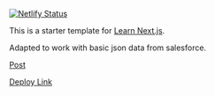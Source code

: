 [![Netlify Status](https://api.netlify.com/api/v1/badges/7f09edc2-0aaf-4224-9cf0-2582e051b708/deploy-status)](https://app.netlify.com/sites/salesforce-api-nextjs/deploys)

This is a starter template for [Learn Next.js](https://nextjs.org/learn).

Adapted to work with basic json data from salesforce.

[Post](https://cloudanswers.com/blog/build-fast-static-sites-with-salesforce-and-netlify)

[Deploy Link](https://salesforce-api-nextjs.netlify.app/)
